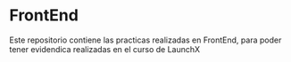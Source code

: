 # FrontEnd
Este repositorio contiene las practicas realizadas en FrontEnd, para poder tener evidendica realizadas en el curso de  LaunchX
